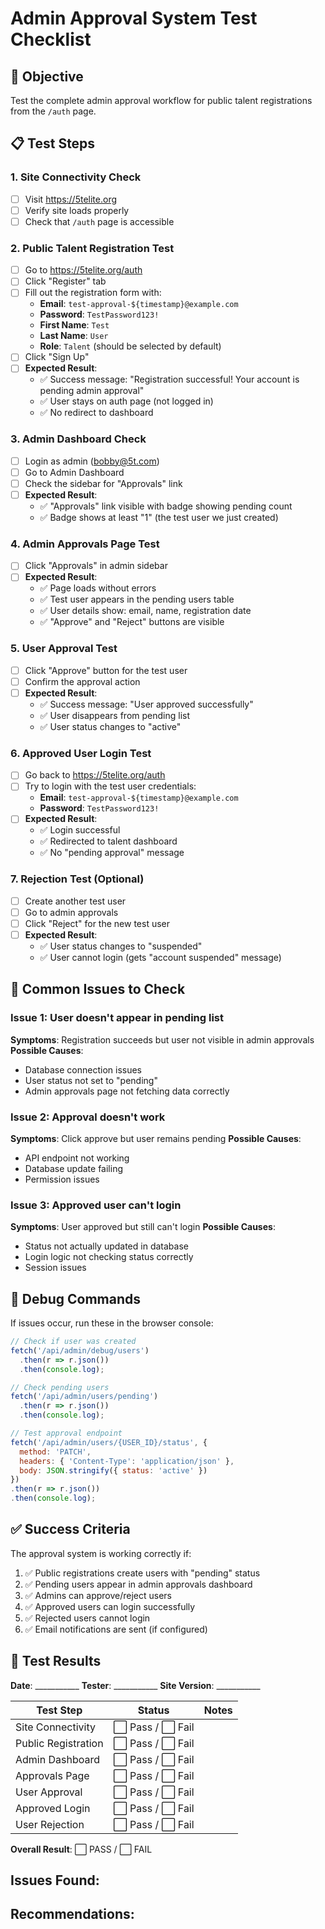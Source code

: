 # Admin Approval System Test Checklist

## 🎯 Objective
Test the complete admin approval workflow for public talent registrations from the `/auth` page.

## 📋 Test Steps

### 1. Site Connectivity Check
- [ ] Visit https://5telite.org
- [ ] Verify site loads properly
- [ ] Check that `/auth` page is accessible

### 2. Public Talent Registration Test
- [ ] Go to https://5telite.org/auth
- [ ] Click "Register" tab
- [ ] Fill out the registration form with:
  - **Email**: `test-approval-${timestamp}@example.com`
  - **Password**: `TestPassword123!`
  - **First Name**: `Test`
  - **Last Name**: `User`
  - **Role**: `Talent` (should be selected by default)
- [ ] Click "Sign Up"
- [ ] **Expected Result**: 
  - ✅ Success message: "Registration successful! Your account is pending admin approval"
  - ✅ User stays on auth page (not logged in)
  - ✅ No redirect to dashboard

### 3. Admin Dashboard Check
- [ ] Login as admin (bobby@5t.com)
- [ ] Go to Admin Dashboard
- [ ] Check the sidebar for "Approvals" link
- [ ] **Expected Result**: 
  - ✅ "Approvals" link visible with badge showing pending count
  - ✅ Badge shows at least "1" (the test user we just created)

### 4. Admin Approvals Page Test
- [ ] Click "Approvals" in admin sidebar
- [ ] **Expected Result**:
  - ✅ Page loads without errors
  - ✅ Test user appears in the pending users table
  - ✅ User details show: email, name, registration date
  - ✅ "Approve" and "Reject" buttons are visible

### 5. User Approval Test
- [ ] Click "Approve" button for the test user
- [ ] Confirm the approval action
- [ ] **Expected Result**:
  - ✅ Success message: "User approved successfully"
  - ✅ User disappears from pending list
  - ✅ User status changes to "active"

### 6. Approved User Login Test
- [ ] Go back to https://5telite.org/auth
- [ ] Try to login with the test user credentials:
  - **Email**: `test-approval-${timestamp}@example.com`
  - **Password**: `TestPassword123!`
- [ ] **Expected Result**:
  - ✅ Login successful
  - ✅ Redirected to talent dashboard
  - ✅ No "pending approval" message

### 7. Rejection Test (Optional)
- [ ] Create another test user
- [ ] Go to admin approvals
- [ ] Click "Reject" for the new test user
- [ ] **Expected Result**:
  - ✅ User status changes to "suspended"
  - ✅ User cannot login (gets "account suspended" message)

## 🐛 Common Issues to Check

### Issue 1: User doesn't appear in pending list
**Symptoms**: Registration succeeds but user not visible in admin approvals
**Possible Causes**:
- Database connection issues
- User status not set to "pending"
- Admin approvals page not fetching data correctly

### Issue 2: Approval doesn't work
**Symptoms**: Click approve but user remains pending
**Possible Causes**:
- API endpoint not working
- Database update failing
- Permission issues

### Issue 3: Approved user can't login
**Symptoms**: User approved but still can't login
**Possible Causes**:
- Status not actually updated in database
- Login logic not checking status correctly
- Session issues

## 🔧 Debug Commands

If issues occur, run these in the browser console:

```javascript
// Check if user was created
fetch('/api/admin/debug/users')
  .then(r => r.json())
  .then(console.log);

// Check pending users
fetch('/api/admin/users/pending')
  .then(r => r.json())
  .then(console.log);

// Test approval endpoint
fetch('/api/admin/users/{USER_ID}/status', {
  method: 'PATCH',
  headers: { 'Content-Type': 'application/json' },
  body: JSON.stringify({ status: 'active' })
})
.then(r => r.json())
.then(console.log);
```

## ✅ Success Criteria

The approval system is working correctly if:
1. ✅ Public registrations create users with "pending" status
2. ✅ Pending users appear in admin approvals dashboard
3. ✅ Admins can approve/reject users
4. ✅ Approved users can login successfully
5. ✅ Rejected users cannot login
6. ✅ Email notifications are sent (if configured)

## 📝 Test Results

**Date**: ___________
**Tester**: ___________
**Site Version**: ___________

| Test Step | Status | Notes |
|-----------|--------|-------|
| Site Connectivity | ⬜ Pass / ⬜ Fail | |
| Public Registration | ⬜ Pass / ⬜ Fail | |
| Admin Dashboard | ⬜ Pass / ⬜ Fail | |
| Approvals Page | ⬜ Pass / ⬜ Fail | |
| User Approval | ⬜ Pass / ⬜ Fail | |
| Approved Login | ⬜ Pass / ⬜ Fail | |
| User Rejection | ⬜ Pass / ⬜ Fail | |

**Overall Result**: ⬜ PASS / ⬜ FAIL

**Issues Found**:
- 

**Recommendations**:
- 
